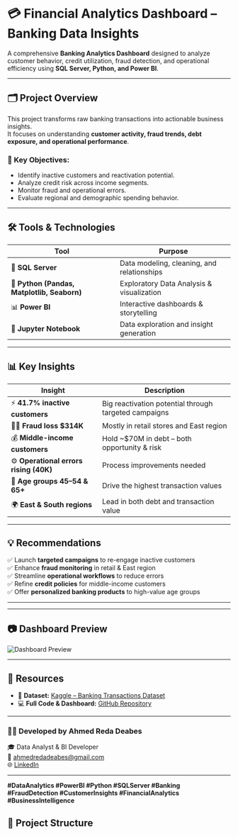 # 💳 Financial Analytics Dashboard – Banking Data Insights  

A comprehensive **Banking Analytics Dashboard** designed to analyze customer behavior, credit utilization, fraud detection, and operational efficiency using **SQL Server, Python, and Power BI**.

---

## 🗂️ Project Overview  

This project transforms raw banking transactions into actionable business insights.  
It focuses on understanding **customer activity, fraud trends, debt exposure, and operational performance**.  

### 🔹 Key Objectives:
- Identify inactive customers and reactivation potential.  
- Analyze credit risk across income segments.  
- Monitor fraud and operational errors.  
- Evaluate regional and demographic spending behavior.  

---

## 🛠️ Tools & Technologies  

| Tool | Purpose |
|------|----------|
| 🧮 **SQL Server** | Data modeling, cleaning, and relationships |
| 🐍 **Python (Pandas, Matplotlib, Seaborn)** | Exploratory Data Analysis & visualization |
| 📊 **Power BI** | Interactive dashboards & storytelling |
| 📓 **Jupyter Notebook** | Data exploration and insight generation |

---

## 📊 Key Insights  

| Insight | Description |
|----------|--------------|
| ⚡ **41.7% inactive customers** | Big reactivation potential through targeted campaigns |
| 🕵️‍♂️ **Fraud loss $314K** | Mostly in retail stores and East region |
| 💰 **Middle-income customers** | Hold ~$70M in debt – both opportunity & risk |
| ⚙️ **Operational errors rising (40K)** | Process improvements needed |
| 👵 **Age groups 45–54 & 65+** | Drive the highest transaction values |
| 🌍 **East & South regions** | Lead in both debt and transaction value |

---

## 💡 Recommendations  

✅ Launch **targeted campaigns** to re-engage inactive customers  
✅ Enhance **fraud monitoring** in retail & East region  
✅ Streamline **operational workflows** to reduce errors  
✅ Refine **credit policies** for middle-income customers  
✅ Offer **personalized banking products** to high-value age groups  

---

---

## 📷 Dashboard Preview  
![Dashboard Preview](Visuals/Overview.png)

---

## 🔗 Resources  

- 📁 **Dataset:** [Kaggle – Banking Transactions Dataset](https://lnkd.in/dEx3gvNM)  
- 💻 **Full Code & Dashboard:** [GitHub Repository](https://github.com/ahmedredadeabes/Financial-Analytics-Dashboard)  

---

### 👨‍💻 Developed by **Ahmed Reda Deabes**  
🎓 Data Analyst & BI Developer  
📧 [ahmedredadeabes@gmail.com](mailto:ahmedredadeabes@gmail.com)  
🌐 [LinkedIn](https://www.linkedin.com/in/ahmedredadeabes/)  

---

**#DataAnalytics #PowerBI #Python #SQLServer #Banking #FraudDetection #CustomerInsights #FinancialAnalytics #BusinessIntelligence**

## 📂 Project Structure  

